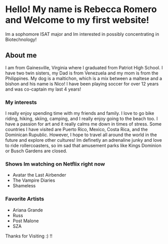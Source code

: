 # Hello! My name is Rebecca Romero and Welcome to my first website! 
Im a sophomore ISAT major and Im interested in possibly concentrating in Biotechnology!


## About me 
I am from Gainesville, Virginia where I graduated from Patriot High School. I have two twin sisters, my Dad is from Venezuela and my mom is from the Philippines. My dog is a maltichon, which is a mix between a maltese and a bishon and his name is Nico! I have been playing soccer for over 12 years and was co-captain my last 4 years! 

### My interests
I really enjoy spending time with my friends and family. I love to go bike riding, hiking, skiing, camping, and I really enjoy going to the beach too. I have a passion for art and it really calms me down in times of stress. Some countries I have visited are Puerto Rico, Mexico, Costa Rica, and the Dominican Rupublic. However, I hope to travel all around the world in the future and explore other cultures! Im definetly an adrenaline junky and love to ride rollercoasters, so im sad that amusement parks like Kings Dominion or Busch Gardens are closed. 


### Shows Im watching on Netflix right now
- Avatar the Last Airbender
- The Vampire Diaries 
- Shameless

### Favorite Artists
- Ariana Grande
- Russ
- Post Malone
- SZA



Thanks for Visiting :) !! 









